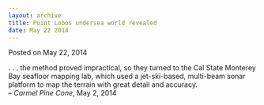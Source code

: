 ```yaml
---
layout: archive
title: Point Lobos undersea world revealed
date: May 22 2014
---
```





<span class="date">Posted on May 22, 2014    </span>
<p>. . . the method proved impractical, so they turned to the Cal
State Monterey Bay seafloor mapping lab, which used a
jet-ski-based, multi-beam sonar platform to map the terrain with
great detail and accuracy.<br>
&#x2013; <em>Carmel Pine Cone</em>, May 2, 2014</br></p>





